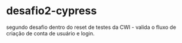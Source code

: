 # desafio2-cypress
segundo desafio dentro do reset de testes da CWI - valida o fluxo de criação de conta de usuário e login.
